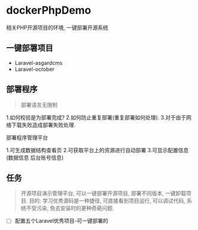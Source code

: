 # dockerPhpDemo
相关PHP开源项目的环境, 一键部署开源系统

## 一键部署项目

- Laravel-asgardcms
- Laravel-october

## 部署程序

> 部署语言无限制

1.如何校验是为部署完成?
2.如何防止重复部署(重复部署如何处理). 
3.对于由于网络下载失败造成部署失败处理.


部署程序管理平台

1.可生成数据结构查看页
2.可获取平台上的资源进行自动部署
3.可显示配置信息(数据信息 后台账号信息)

## 任务

> 开源项目演示管理平台, 可以一键部署开源项目, 部署不同版本, 一键卸载项目. 目的: 学习优秀源码是一种捷径, 可直接看到项目运行, 可以调试代码, 系统不受污染, 免去安装时的更种奇葩问题.

- [ ] 配置五个Laravel优秀项目-可一键部署的
